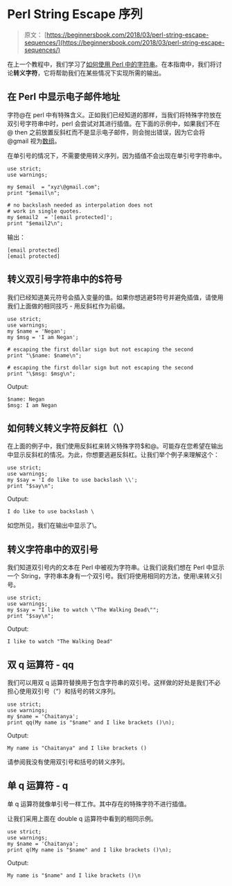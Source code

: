 # Perl String Escape 序列

> 原文： [https://beginnersbook.com/2018/03/perl-string-escape-sequences/](https://beginnersbook.com/2018/03/perl-string-escape-sequences/)

在上一个教程中，我们学习了[如何使用 Perl 中的字符串](https://beginnersbook.com/2018/03/perl-strings/)。在本指南中，我们将讨论**转义字符**，它将帮助我们在某些情况下实现所需的输出。

## 在 Perl 中显示电子邮件地址

字符@在 perl 中有特殊含义。正如我们已经知道的那样，当我们将特殊字符放在双引号字符串中时，perl 会尝试对其进行插值。在下面的示例中，如果我们不在@ then 之前放置反斜杠而不是显示电子邮件，则会抛出错误，因为它会将@gmail 视为[数组](https://beginnersbook.com/2017/05/perl-lists-and-arrays/)。

在单引号的情况下，不需要使用转义序列，因为插值不会出现在单引号字符串中。

```
use strict;  
use warnings;  

my $email  = "xyz\@gmail.com";  
print "$email\n";  

# no backslash needed as interpolation does not
# work in single quotes.
my $email2  = '[email protected]';  
print "$email2\n";
```

输出：

```
[email protected]
[email protected]
```

## 转义双引号字符串中的$符号

我们已经知道美元符号会插入变量的值。如果你想逃避$符号并避免插值，请使用我们上面做的相同技巧 - 用反斜杠作为前缀。

```
use strict;
use warnings;
my $name = 'Negan';
my $msg = 'I am Negan';

# escaping the first dollar sign but not escaping the second
print "\$name: $name\n";

# escaping the first dollar sign but not escaping the second
print "\$msg: $msg\n";
```

Output:

```
$name: Negan
$msg: I am Negan
```

## 如何转义转义字符反斜杠（\）

在上面的例子中，我们使用反斜杠来转义特殊字符$和@。可能存在您希望在输出中显示反斜杠的情况。为此，你想要逃避反斜杠。让我们举个例子来理解这个：

```
use strict;
use warnings;
my $say = 'I do like to use backslash \\';
print "$say\n";
```

Output:

```
I do like to use backslash \
```

如您所见，我们在输出中显示了\。

## 转义字符串中的双引号

我们知道双引号内的文本在 Perl 中被视为字符串。让我们说我们想在 Perl 中显示一个 String，字符串本身有一个双引号。我们将使用相同的方法，使用\来转义引号。

```
use strict;
use warnings;
my $say = "I like to watch \"The Walking Dead\"";
print "$say\n";
```

Output:

```
I like to watch "The Walking Dead"
```

## 双 q 运算符 - qq

我们可以用双 q 运算符替换用于包含字符串的双引号。这样做的好处是我们不必担心使用双引号（“）和括号的转义序列。

```
use strict;
use warnings;
my $name = 'Chaitanya';
print qq(My name is "$name" and I like brackets ()\n);
```

Output:

```
My name is "Chaitanya" and I like brackets ()
```

请参阅我没有使用双引号和括号的转义序列。

## 单 q 运算符 - q

单 q 运算符就像单引号一样工作。其中存在的特殊字符不进行插值。

让我们采用上面在 double q 运算符中看到的相同示例。

```
use strict;
use warnings;
my $name = 'Chaitanya';
print q(My name is "$name" and I like brackets ()\n);
```

Output:

```
My name is "$name" and I like brackets ()\n
```